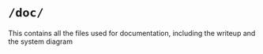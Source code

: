 # `/doc/`
This contains all the files used for documentation, including the writeup and the system diagram
